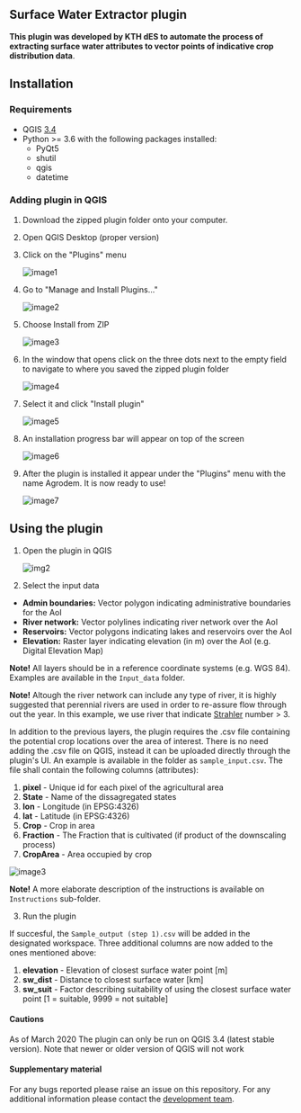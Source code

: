 ## Surface Water Extractor plugin

**This plugin was developed by KTH dES to automate the process of extracting surface water attributes to vector points of indicative crop distribution data**.

## Installation 

### Requirements

- QGIS [3.4](https://qgis.org/en/site/forusers/download.html)
- Python >= 3.6 with the following packages installed:
	- PyQt5
	- shutil
	- qgis
	- datetime

### Adding plugin in QGIS

1.	Download the zipped plugin folder onto your computer.
2.	Open QGIS Desktop (proper version)
3.	Click on the "Plugins" menu

	![image1](assets/img/ins_img_1.jpg)

4.	Go to "Manage and Install Plugins..."

	![image2](assets/img/ins_img_2.jpg)

5.	Choose Install from ZIP
 	
	![image3](assets/img/ins_img_3.jpg)

6.	In the window that opens click on the three dots next to the empty field to navigate to where you saved the zipped plugin folder
	
	![image4](assets/img/ins_img_4.jpg)

7.	Select it and click "Install plugin"
 	
	![image5](assets/img/ins_img_5.jpg)

8.	An installation progress bar will appear on top of the screen
	
	![image6](assets/img/ins_img_6.jpg)

9.	After the plugin is installed it appear under the "Plugins" menu with the name Agrodem. It is now ready to use!
	
	![image7](assets/img/ins_img_7.jpg)

## Using the plugin

1.	Open the plugin in QGIS

	![img2](assets/img/run_img_2.jpg)

2.	Select the input data

* **Admin boundaries:** Vector polygon indicating administrative boundaries for the AoI
* **River network:** Vector polylines indicating river network over the AoI
* **Reservoirs:** Vector polygons indicating lakes and reservoirs over the AoI
* **Elevation:** Raster layer indicating elevation (in m) over the AoI (e.g. Digital Elevation Map)

**Note!** All layers should be in a reference coordinate systems (e.g. WGS 84). Examples are available in the ```Input_data``` folder. 

**Note!** Altough the river network can include any type of river, it is highly suggested that perennial rivers are used in order to re-assure flow through out the year. In this example, we use river that indicate [Strahler](https://www.mdpi.com/1996-1073/11/11/3100) number > 3.

In addition to the previous layers, the plugin requires the .csv file containing the potential crop locations over the area of interest. There is no need adding the .csv file on QGIS, instead it can be uploaded directly through the plugin's UI. An example is available in the folder as ```sample_input.csv```. The file shall contain the following columns (attributes):

1. **pixel** - Unique id for each pixel of the agricultural area
2. **State** - Name of the dissagregated states 
3. **lon** - Longitude (in EPSG:4326)
4. **lat** - Latitude (in EPSG:4326)
5. **Crop** - Crop in area
6. **Fraction** - The Fraction that is cultivated (if product of the downscaling process)
7. **CropArea** - Area occupied by crop 

![image3](assets/img/run_img_8.JPG)

**Note!** A more elaborate description of the instructions is available on ```Instructions``` sub-folder.

3.	Run the plugin

If succesful, the ```Sample_output (step 1).csv``` will be added in the designated workspace. Three additional columns are now added to the ones mentioned above:

1. **elevation** - Elevation of closest surface water point [m]
2. **sw_dist** - Distance to closest surface water [km]
3. **sw_suit** - Factor describing suitability of using the closest surface water point [1 = suitable, 9999 = not suitable] 

#### Cautions

As of March 2020 The plugin can only be run on QGIS 3.4 (latest stable version). Note that newer or older version of QGIS will not work

#### Supplementary material

For any bugs reported please raise an issue on this repository. For any additional information please contact the [development team](https://agrodem.readthedocs.io/en/latest/Contact.html).
